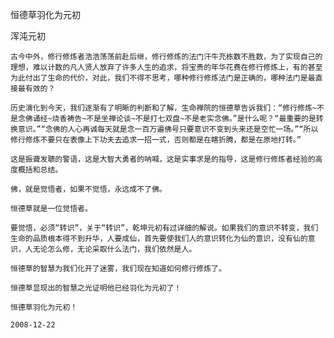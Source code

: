 恒德草羽化为元初

浑沌元初


    古今中外，修行修炼者浩浩荡荡前赴后继，修行修炼的法门汗牛充栋数不胜数，为了实现自己的理想，难以计数的凡人贤人放弃了许多人生的追求，将宝贵的年华花费在修行修炼上，有的甚至为此付出了生命的代价，对此，我们不得不思考，哪种修行修炼法门是正确的，哪种法门是最直接最有效的？

    历史演化到今天，我们逐渐有了明晰的判断和了解，生命禅院的恒德草告诉我们：“修行修炼~不是念佛诵经~烧香祷告~不是坐禅论谈~不是打七双盘~不是老实念佛。”是什么呢？“最重要的是转换意识。”“念佛的人心再诚每天就是念一百万遍佛号只要意识不变到头来还是空忙一场。”“所以修行修炼不要只在表像上下功夫去追求一招一式，否则都是在瞎折腾，都是在原地打转。”

    这是振聋发聩的警语，这是大智大勇者的呐喊，这是实事求是的指导，这是修行修炼者经验的高度概括和总结。

    佛，就是觉悟者，如果不觉悟，永远成不了佛。

    恒德草就是一位觉悟者。

    要觉悟，必须“转识”，关于“转识”，乾坤元初有过详细的解说。如果我们的意识不转变，我们生命的品质根本得不到升华，人要成仙，首先要使我们人的意识转化为仙的意识，没有仙的意识，人无论怎么修，无论采取什么法门，我们依然是人。

    恒德草的智慧为我们化开了迷雾，我们现在知道如何修行修炼了。

    恒德草显现出的智慧之光证明他已经羽化为元初了！

    恒德草羽化为元初！

    2008-12-22
 
 

